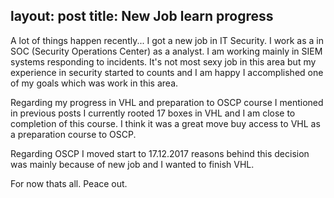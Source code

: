 layout: post
title: New Job learn progress
---

A lot of things happen recently... I got a new job in IT Security. I work as a in SOC (Security Operations Center) as a analyst. I am working mainly in SIEM systems responding to incidents. It's not most sexy job in this area but my experience in security started to counts and I am happy I accomplished one of my goals which was work in this area.

Regarding my progress in VHL and preparation to OSCP course I mentioned in previous posts I currently rooted 17 boxes in VHL and I am close to completion of this course. I think it was a great move buy access to VHL as a preparation course to OSCP. 

Regarding OSCP I moved start to 17.12.2017 reasons behind this decision was mainly because of new job and I wanted to finish VHL.

For now thats all. Peace out.

